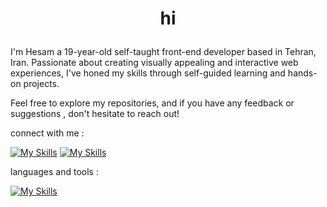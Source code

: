 # <p align="center">hi<p/>

I'm Hesam a 19-year-old self-taught front-end developer based in Tehran, Iran. Passionate about creating visually appealing and interactive web experiences, I've honed my skills through self-guided learning and hands-on projects.

Feel free to explore my repositories, and if you have any feedback or suggestions , don't hesitate to reach out!

connect with me : 

[![My Skills](https://skillicons.dev/icons?i=gmail)](mailto:hesvmpiri@gmail.com)
[![My Skills](https://skillicons.dev/icons?i=linkedin)](https://www.linkedin.com/in/hesam-piri-a1488a267/)

languages and tools :

[![My Skills](https://skillicons.dev/icons?i=js,html,css,react,redux,tailwind,git)](https://skillicons.dev)
